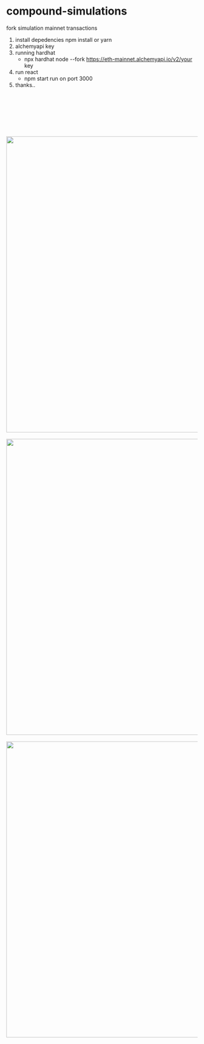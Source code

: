 # compound-simulations
fork simulation mainnet transactions 

1. install depedencies npm install or yarn
2. alchemyapi key 
4. running hardhat 
    - npx hardhat node --fork https://eth-mainnet.alchemyapi.io/v2/your key
5. run react
    - npm start run on port 3000
6. thanks..
  
  <div>
  <br><br><br>
 </div>

<br><br>
  <div align="center" >
<img  src="https://i.ibb.co/tm73yhj/1.jpg"  width="780px"  />
</div>
  

<br>
  <div align="center" >
<img  src="https://i.ibb.co/Hx9Yd4V/2.jpg"  width="780px"  />
</div>
  
  
<br>
  <div align="center" >
<img  src="https://i.ibb.co/1G997jr/3.jpg"  width="780px"  />
</div>
  
  
